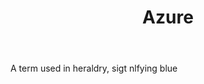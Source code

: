 ---
title: Azure
letter: A
permalink: "/definitions/azure.html"
body: A term used in heraldry, sigt nlfying blue
published_at: '2018-07-07'
layout: post
---
